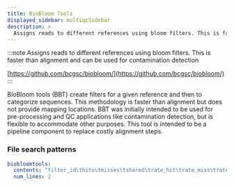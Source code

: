 ```yaml
---
title: BioBloom Tools
displayed_sidebar: multiqcSidebar
description: >
  Assigns reads to different references using bloom filters. This is faster than alignment and can be used for contamination detection
---
```


<!--
~~~~~ DO NOT EDIT ~~~~~
This file is autogenerated from the MultiQC module python docstring.
Do not edit the markdown, it will be overwritten.

File path for the source of this content: multiqc/modules/biobloomtools/biobloomtools.py
~~~~~~~~~~~~~~~~~~~~~~~
-->

:::note
Assigns reads to different references using bloom filters. This is faster than alignment and can be used for contamination detection

[https://github.com/bcgsc/biobloom/](https://github.com/bcgsc/biobloom/)
:::

BioBloom tools (BBT) create filters for a given reference and then to categorize sequences.
This methodology is faster than alignment but does not provide mapping locations. BBT was initially intended to
be used for pre-processing and QC applications like contamination detection, but is flexible to accommodate other
purposes. This tool is intended to be a pipeline component to replace costly alignment steps.

### File search patterns

```yaml
biobloomtools:
  contents: "filter_id\thits\tmisses\tshared\trate_hit\trate_miss\trate_shared"
  num_lines: 2
```

